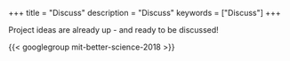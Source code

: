 +++
title = "Discuss"
description = "Discuss"
keywords = ["Discuss"]
+++

Project ideas are already up - and ready to be discussed!

{{< googlegroup mit-better-science-2018 >}}
